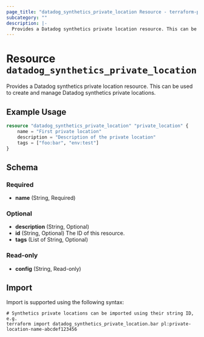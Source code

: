 ```yaml
---
page_title: "datadog_synthetics_private_location Resource - terraform-provider-datadog"
subcategory: ""
description: |-
  Provides a Datadog synthetics private location resource. This can be used to create and manage Datadog synthetics private locations.
---
```


# Resource `datadog_synthetics_private_location`

Provides a Datadog synthetics private location resource. This can be used to create and manage Datadog synthetics private locations.

## Example Usage

```terraform
resource "datadog_synthetics_private_location" "private_location" {
    name = "First private location"
    description = "Description of the private location"
    tags = ["foo:bar", "env:test"]
}
```

## Schema

### Required

- **name** (String, Required)

### Optional

- **description** (String, Optional)
- **id** (String, Optional) The ID of this resource.
- **tags** (List of String, Optional)

### Read-only

- **config** (String, Read-only)

## Import

Import is supported using the following syntax:

```shell
# Synthetics private locations can be imported using their string ID, e.g.
terraform import datadog_synthetics_private_location.bar pl:private-location-name-abcdef123456
```
